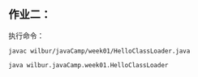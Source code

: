 

## 作业二：

执行命令：

```
javac wilbur/javaCamp/week01/HelloClassLoader.java

java wilbur.javaCamp.week01.HelloClassLoader
```

